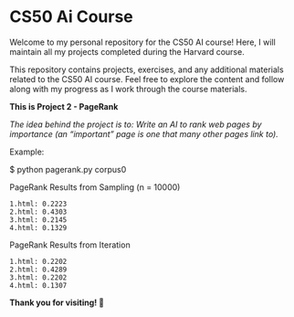 # CS50 Ai Course

Welcome to my personal repository for the CS50 AI course! Here, I will maintain all my projects completed during the Harvard course.

This repository contains projects, exercises, and any additional materials related to the CS50 AI course. Feel free to explore the content and follow along with my progress as I work through the course materials.

**This is Project 2 - PageRank**

*The idea behind the project is to: Write an AI to rank web pages by importance (an “important” page is one that many other pages link to).*

Example: 

  $ python pagerank.py corpus0
  
  PageRank Results from Sampling (n = 10000)
  
    1.html: 0.2223
    2.html: 0.4303
    3.html: 0.2145
    4.html: 0.1329
    
  PageRank Results from Iteration
  
    1.html: 0.2202
    2.html: 0.4289
    3.html: 0.2202
    4.html: 0.1307


**Thank you for visiting! 🚀**
